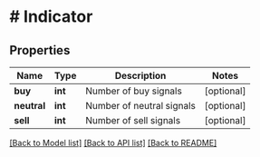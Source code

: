 # # Indicator

## Properties

Name | Type | Description | Notes
------------ | ------------- | ------------- | -------------
**buy** | **int** | Number of buy signals | [optional]
**neutral** | **int** | Number of neutral signals | [optional]
**sell** | **int** | Number of sell signals | [optional]

[[Back to Model list]](../../README.md#models) [[Back to API list]](../../README.md#endpoints) [[Back to README]](../../README.md)
